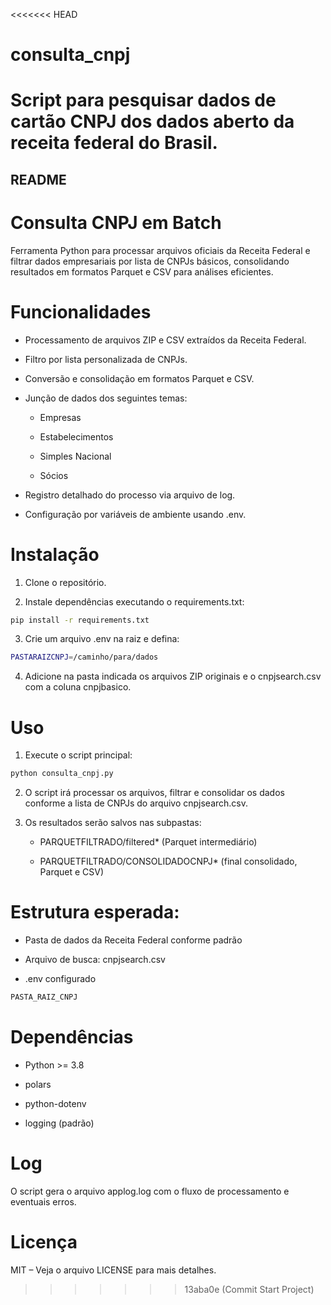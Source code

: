 <<<<<<< HEAD
# consulta_cnpj
Script para pesquisar dados de cartão CNPJ dos dados aberto da receita federal do Brasil.
=======
## README
# Consulta CNPJ em Batch
Ferramenta Python para processar arquivos oficiais da Receita Federal e filtrar dados empresariais por lista de CNPJs básicos, consolidando resultados em formatos Parquet e CSV para análises eficientes.

# Funcionalidades
 * Processamento de arquivos ZIP e CSV extraídos da Receita Federal.

 * Filtro por lista personalizada de CNPJs.

 * Conversão e consolidação em formatos Parquet e CSV.

 * Junção de dados dos seguintes temas:

    - Empresas

    - Estabelecimentos

    - Simples Nacional

    - Sócios

* Registro detalhado do processo via arquivo de log.

* Configuração por variáveis de ambiente usando .env.

# Instalação
1. Clone o repositório.

2. Instale dependências executando o requirements.txt:
```bash
pip install -r requirements.txt
``` 

3. Crie um arquivo .env na raiz e defina:
```bash
PASTARAIZCNPJ=/caminho/para/dados
```

4. Adicione na pasta indicada os arquivos ZIP originais e o cnpjsearch.csv com a coluna cnpjbasico.

# Uso
1. Execute o script principal:
```bash
python consulta_cnpj.py
```

2. O script irá processar os arquivos, filtrar e consolidar os dados conforme a lista de CNPJs do arquivo cnpjsearch.csv.

3. Os resultados serão salvos nas subpastas:

    - PARQUETFILTRADO/filtered* (Parquet intermediário)

    - PARQUETFILTRADO/CONSOLIDADOCNPJ* (final consolidado, Parquet e CSV)

# Estrutura esperada:
 - Pasta de dados da Receita Federal conforme padrão

 - Arquivo de busca: cnpjsearch.csv

 - .env configurado
```bash
PASTA_RAIZ_CNPJ
```

# Dependências
 - Python >= 3.8

 - polars

 - python-dotenv

 - logging (padrão)

# Log
O script gera o arquivo applog.log com o fluxo de processamento e eventuais erros.

# Licença
MIT – Veja o arquivo LICENSE para mais detalhes.
>>>>>>> 13aba0e (Commit Start Project)
